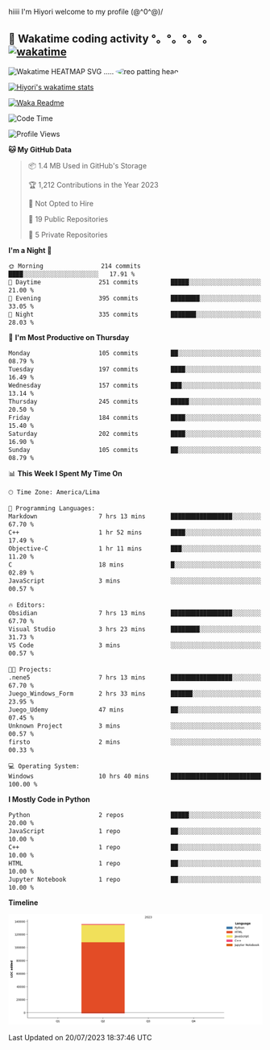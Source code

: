 hiiii I'm Hiyori welcome to my profile \(@^0^@)/

## 🦄 Wakatime coding activity °。°。°。°。[![wakatime](https://wakatime.com/badge/user/49dba2c5-26e1-43a7-9d07-e0f8613d1227.svg)](https://wakatime.com/@49dba2c5-26e1-43a7-9d07-e0f8613d1227) 
<img src="https://wakatime.com/share/@hiyori/ef87015d-57e0-4afb-bb56-1a99a24ea312.svg" width="600" alt="Wakatime HEATMAP SVG"/> ..... <img src="https://i.postimg.cc/RFM2CQFY/reo-patting.webp" alt="reo patting head" width="200" style="border-radius: 50%;">

 [![Hiyori's wakatime stats](https://github-readme-stats.vercel.app/api/wakatime?username=hiyori&theme=buefy&range=last_year&is_including_today=true&layout=compact)](https://github.com/anuraghazra/github-readme-stats)
 

[![Waka Readme](https://github.com/hiyorijl/hiyorijl/actions/workflows/Waka%20Readme.yml/badge.svg)](https://github.com/hiyorijl/hiyorijl/actions/workflows/Waka%20Readme.yml)

<!--START_SECTION:waka-->
![Code Time](http://img.shields.io/badge/Code%20Time-206%20hrs%201%20min-blue)

![Profile Views](http://img.shields.io/badge/Profile%20Views-0-blue)

**🐱 My GitHub Data** 

> 📦 1.4 MB Used in GitHub's Storage 
 > 
> 🏆 1,212 Contributions in the Year 2023
 > 
> 🚫 Not Opted to Hire
 > 
> 📜 19 Public Repositories 
 > 
> 🔑 5 Private Repositories 
 > 
**I'm a Night 🦉** 

```text
🌞 Morning                214 commits         ████░░░░░░░░░░░░░░░░░░░░░   17.91 % 
🌆 Daytime                251 commits         █████░░░░░░░░░░░░░░░░░░░░   21.00 % 
🌃 Evening                395 commits         ████████░░░░░░░░░░░░░░░░░   33.05 % 
🌙 Night                  335 commits         ███████░░░░░░░░░░░░░░░░░░   28.03 % 
```
📅 **I'm Most Productive on Thursday** 

```text
Monday                   105 commits         ██░░░░░░░░░░░░░░░░░░░░░░░   08.79 % 
Tuesday                  197 commits         ████░░░░░░░░░░░░░░░░░░░░░   16.49 % 
Wednesday                157 commits         ███░░░░░░░░░░░░░░░░░░░░░░   13.14 % 
Thursday                 245 commits         █████░░░░░░░░░░░░░░░░░░░░   20.50 % 
Friday                   184 commits         ████░░░░░░░░░░░░░░░░░░░░░   15.40 % 
Saturday                 202 commits         ████░░░░░░░░░░░░░░░░░░░░░   16.90 % 
Sunday                   105 commits         ██░░░░░░░░░░░░░░░░░░░░░░░   08.79 % 
```


📊 **This Week I Spent My Time On** 

```text
🕑︎ Time Zone: America/Lima

💬 Programming Languages: 
Markdown                 7 hrs 13 mins       █████████████████░░░░░░░░   67.70 % 
C++                      1 hr 52 mins        ████░░░░░░░░░░░░░░░░░░░░░   17.49 % 
Objective-C              1 hr 11 mins        ███░░░░░░░░░░░░░░░░░░░░░░   11.20 % 
C                        18 mins             █░░░░░░░░░░░░░░░░░░░░░░░░   02.89 % 
JavaScript               3 mins              ░░░░░░░░░░░░░░░░░░░░░░░░░   00.57 % 

🔥 Editors: 
Obsidian                 7 hrs 13 mins       █████████████████░░░░░░░░   67.70 % 
Visual Studio            3 hrs 23 mins       ████████░░░░░░░░░░░░░░░░░   31.73 % 
VS Code                  3 mins              ░░░░░░░░░░░░░░░░░░░░░░░░░   00.57 % 

🐱‍💻 Projects: 
.nene5                   7 hrs 13 mins       █████████████████░░░░░░░░   67.70 % 
Juego_Windows_Form       2 hrs 33 mins       ██████░░░░░░░░░░░░░░░░░░░   23.95 % 
Juego_Udemy              47 mins             ██░░░░░░░░░░░░░░░░░░░░░░░   07.45 % 
Unknown Project          3 mins              ░░░░░░░░░░░░░░░░░░░░░░░░░   00.57 % 
firsto                   2 mins              ░░░░░░░░░░░░░░░░░░░░░░░░░   00.33 % 

💻 Operating System: 
Windows                  10 hrs 40 mins      █████████████████████████   100.00 % 
```

**I Mostly Code in Python** 

```text
Python                   2 repos             █████░░░░░░░░░░░░░░░░░░░░   20.00 % 
JavaScript               1 repo              ██░░░░░░░░░░░░░░░░░░░░░░░   10.00 % 
C++                      1 repo              ██░░░░░░░░░░░░░░░░░░░░░░░   10.00 % 
HTML                     1 repo              ██░░░░░░░░░░░░░░░░░░░░░░░   10.00 % 
Jupyter Notebook         1 repo              ██░░░░░░░░░░░░░░░░░░░░░░░   10.00 % 
```



**Timeline**

![Lines of Code chart](https://raw.githubusercontent.com/hiyorijl/hiyorijl/main/assets/bar_graph.png)


 Last Updated on 20/07/2023 18:37:46 UTC
<!--END_SECTION:waka-->
